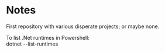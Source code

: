 # Notes
First repository with various disperate projects; or maybe none.

To list .Net runtimes in Powershell:  
dotnet --list-runtimes
